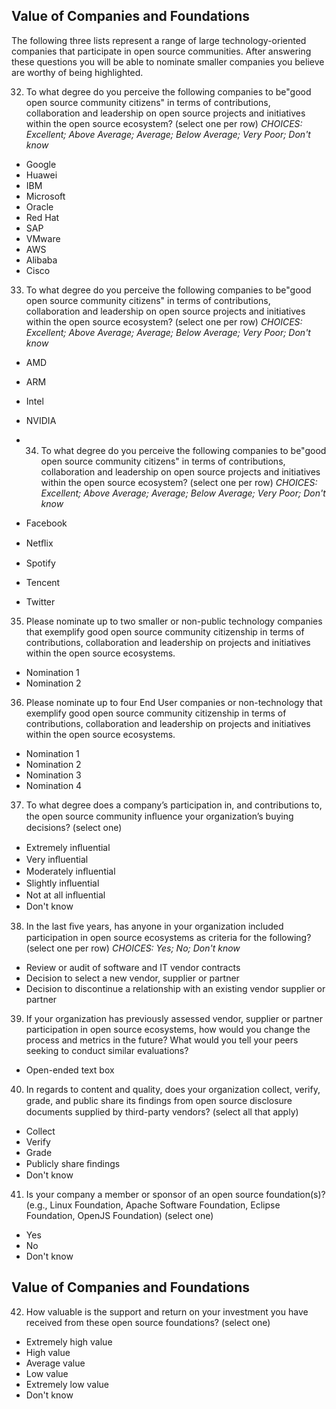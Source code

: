 ## Value of Companies and Foundations

The following three lists represent a range of large technology-oriented companies that participate in open source communities. After answering these questions you will be able to nominate smaller companies you believe are worthy of being highlighted.

32. To what degree do you perceive the following companies to be"good open source community citizens" in terms of contributions, collaboration and leadership on open source projects and initiatives within the open source ecosystem? (select one per row)
*CHOICES: Excellent; Above Average; Average; Below Average; Very Poor; Don't know*
* Google
* Huawei
* IBM
* Microsoft
* Oracle
* Red Hat
* SAP
* VMware
* AWS
* Alibaba
* Cisco

33. To what degree do you perceive the following companies to be"good open source community citizens" in terms of contributions, collaboration and leadership on open source projects and initiatives within the open source ecosystem? (select one per row)
 *CHOICES: Excellent; Above Average; Average; Below Average; Very Poor; Don't know*
* AMD
* ARM
* Intel
* NVIDIA

* 34. To what degree do you perceive the following companies to be"good open source community citizens" in terms of contributions, collaboration and leadership on open source projects and initiatives within the open source ecosystem? (select one per row)
*CHOICES: Excellent; Above Average; Average; Below Average; Very Poor; Don't know*
* Facebook
* Netﬂix
* Spotify
* Tencent
* Twitter

35.	Please nominate up to two smaller or non-public technology companies that exemplify good open source community citizenship in terms of contributions, collaboration and leadership on projects and initiatives within the open source ecosystems.
* Nomination 1
* Nomination 2

36.	Please nominate up to four End User companies or non-technology that exemplify good open source community citizenship in terms of contributions, collaboration and leadership on projects and initiatives within the open source ecosystems.
* Nomination 1
* Nomination 2
* Nomination 3
* Nomination 4

37. To what degree does a company’s participation in, and contributions to, the open source community inﬂuence your organization’s buying decisions?  (select one)
* Extremely inﬂuential
* Very inﬂuential
* Moderately inﬂuential
* Slightly inﬂuential
* Not at all inﬂuential
* Don't know
 
38. In the last ﬁve years, has anyone in your organization included participation in open source ecosystems as criteria for the following? (select one per row)
*CHOICES: Yes; No; Don't know*
* Review or audit of software and IT vendor contracts
* Decision to select a new vendor, supplier or partner
* Decision to discontinue a relationship with an existing vendor supplier or partner

39.	If your organization has previously assessed vendor, supplier or partner participation in open source ecosystems, how would you change the process and metrics in the future? What would you tell your peers seeking to conduct similar evaluations?
* Open-ended text box

40. In regards to content and quality, does your organization collect, verify, grade, and public share its ﬁndings from open source disclosure documents supplied by third-party vendors? (select all that apply)
* Collect
* Verify
* Grade
* Publicly share ﬁndings
* Don't know

41. Is your company a member or sponsor of an open source foundation(s)? (e.g., Linux Foundation, Apache Software Foundation, Eclipse Foundation, OpenJS Foundation) (select one)
* Yes
* No
* Don't know

## Value of Companies and Foundations

42. How valuable is the support and return on your investment you have received from these open source foundations? (select one)
* Extremely high value
* High value
* Average value
* Low value
* Extremely low value
* Don't know
